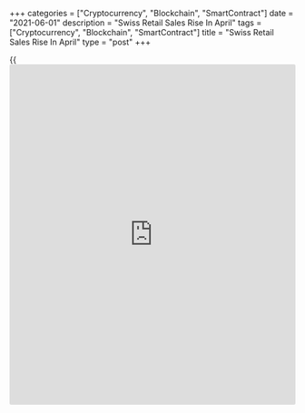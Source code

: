 +++
categories = ["Cryptocurrency", "Blockchain", "SmartContract"]
date = "2021-06-01"
description = "Swiss Retail Sales Rise In April"
tags = ["Cryptocurrency", "Blockchain", "SmartContract"]
title = "Swiss Retail Sales Rise In April"
type = "post"
+++

{{<iframe id="large-banner" src="https://www.bounty.group/#slide=6.0" width="100%" height="600" scrolling="no" style="border: 0px solid rgb(216, 221, 230); border-radius: 3px;">}}

Switzerland's retail sales increased in April, preliminary data from the
Federal Statistical Office showed on Tuesday.

Retail sales adjusted for sales days and holidays grew by 35.7 percent
year-on-year in April.

Sales of food, beverages and tobacco gained 13.3 percent yearly in April
and those of non-food sector surged 73.5 percent.

On a monthly basis, seasonally adjusted retail sales declined 4.4
percent in April.

In nominal [terms](https://www.fintechee.com/terms/), retail sales increased 34.8 percent annually in April
and fell 4.3 percent from a month ago.

The latest nominal annual growth in retail sales was the sharpest since
the start of the series in January 2000, the agency said.

For comments and feedback [contact](https://www.playgroundfx.com/contact/): editorial@rtt[news](https://www.letsplayfx.com/blog/forex-news-website/).com

[Economic News][1]

 **What parts of the world are seeing the best (and worst) economic
performances lately? Click[here][2] to check out our [Econ Scorecard][2]
and find out! See up-to-the-moment [ranking](https://www.playgroundfx.com/blog/crypto-exchange-ranking/)s for the best and worst
performers in [GDP][3], [unemployment rate][4], [inflation][2] and much
more.**

   1. www.rtt[news](https://www.letsplayfx.com/blog/forex-news-website/).com/Content/EconomicNews.aspx
   2. www.rtt[news](https://www.letsplayfx.com/blog/forex-news-website/).com/economic-scorecard/world-rank/CPI/highest-performance.aspx
   3. www.rtt[news](https://www.letsplayfx.com/blog/forex-news-website/).com/economic-scorecard/world-rank/GDP/highest-performance.aspx
   4. www.rtt[news](https://www.letsplayfx.com/blog/forex-news-website/).com/economic-scorecard/world-rank/unemployment-rate/lowest-performance.aspx